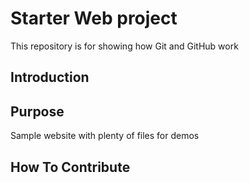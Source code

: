 # Starter Web project

This repository is for showing how Git and GitHub work

## Introduction

## Purpose

Sample website with plenty of files for demos

## How To Contribute